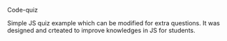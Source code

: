 Code-quiz


Simple JS quiz example which can be modified for extra questions. It was designed and crteated to improve knowledges in JS for students.
